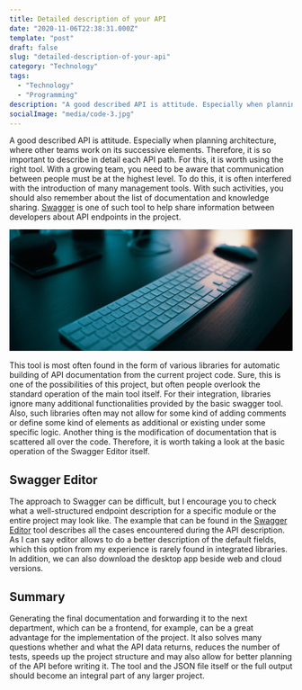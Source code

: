 ```yaml
---
title: Detailed description of your API
date: "2020-11-06T22:38:31.000Z"
template: "post"
draft: false
slug: "detailed-description-of-your-api"
category: "Technology"
tags:
  - "Technology"
  - "Programming"
description: "A good described API is attitude. Especially when planning architecture, where other teams work on its successive elements. Therefore, it is so important to describe in detail each API path. For this, it is worth using the right tool."
socialImage: "media/code-3.jpg"
---
```

A good described API is attitude. Especially when planning architecture, where other teams work on its successive elements. Therefore, it is so important to describe in detail each API path. For this, it is worth using the right tool.
With a growing team, you need to be aware that communication between people must be at the highest level. To do this, it is often interfered with the introduction of many management tools. With such activities, you should also remember about the list of documentation and knowledge sharing. [Swagger](swagger.io) is one of such tool to help share information between developers about API endpoints in the project.

![Functions of Swagger](/media/code-3.jpg)

This tool is most often found in the form of various libraries for automatic building of API documentation from the current project code. Sure, this is one of the possibilities of this project, but often people overlook the standard operation of the main tool itself. For their integration, libraries ignore many additional functionalities provided by the basic swagger tool. Also, such libraries often may not allow for some kind of adding comments or define some kind of elements as additional or existing under some specific logic. Another thing is the modification of documentation that is scattered all over the code. Therefore, it is worth taking a look at the basic operation of the Swagger Editor itself.

## Swagger Editor
The approach to Swagger can be difficult, but I encourage you to check what a well-structured endpoint description for a specific module or the entire project may look like. The example that can be found in the [Swagger Editor](https://editor.swagger.io/) tool describes all the cases encountered during the API description. As I can say editor allows to do a better description of the default fields, which this option from my experience is rarely found in integrated libraries. In addition, we can also download the desktop app beside web and cloud versions.

## Summary
Generating the final documentation and forwarding it to the next department, which can be a frontend, for example, can be a great advantage for the implementation of the project. It also solves many questions whether and what the API data returns, reduces the number of tests, speeds up the project structure and may also allow for better planning of the API before writing it. The tool and the JSON file itself or the full output should become an integral part of any larger project.